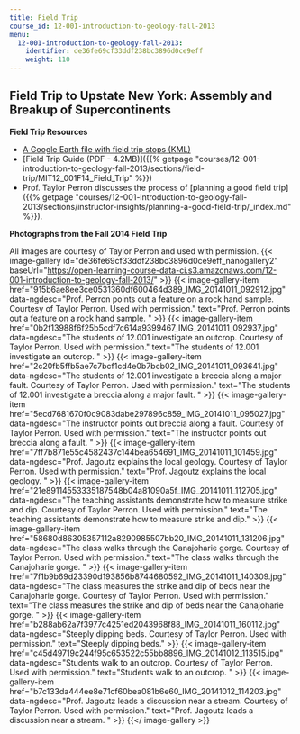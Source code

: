```yaml
---
title: Field Trip
course_id: 12-001-introduction-to-geology-fall-2013
menu:
  12-001-introduction-to-geology-fall-2013:
    identifier: de36fe69cf33ddf238bc3896d0ce9eff
    weight: 110
---
```

**Field Trip to Upstate New York: Assembly and Breakup of Supercontinents**
---------------------------------------------------------------------------

**Field Trip Resources**

*   [A Google Earth file with field trip stops (KML)](https://open-learning-course-data-ci.s3.amazonaws.com/12-001-introduction-to-geology-fall-2013/97f28b51c2d76bbffa1213260d56c281_12.001_Field_TripStops2014.kml)
*   [Field Trip Guide (PDF - 4.2MB)]({{% getpage "courses/12-001-introduction-to-geology-fall-2013/sections/field-trip/MIT12_001F14_Field_Trip" %}})
*   Prof. Taylor Perron discusses the process of [planning a good field trip]({{% getpage "courses/12-001-introduction-to-geology-fall-2013/sections/instructor-insights/planning-a-good-field-trip/_index.md" %}}).

**Photographs from the Fall 2014 Field Trip**

All images are courtesy of Taylor Perron and used with permission.
{{< image-gallery id="de36fe69cf33ddf238bc3896d0ce9eff_nanogallery2" baseUrl="https://open-learning-course-data-ci.s3.amazonaws.com/12-001-introduction-to-geology-fall-2013/" >}}
{{< image-gallery-item href="915b6ae8ee3ce0531360df600464d389_IMG_20141011_092912.jpg" data-ngdesc="Prof. Perron points out a feature on a rock hand sample. Courtesy of Taylor Perron. Used with permission." text="Prof. Perron points out a feature on a rock hand sample. " >}}
{{< image-gallery-item href="0b2f13988f6f25b5cdf7c614a9399467_IMG_20141011_092937.jpg" data-ngdesc="The students of 12.001 investigate an outcrop. Courtesy of Taylor Perron. Used with permission." text="The students of 12.001 investigate an outcrop. " >}}
{{< image-gallery-item href="2c20fb5ffb5ae7c7bcf1cd4e0b7bcb02_IMG_20141011_093641.jpg" data-ngdesc="The students of 12.001 investigate a breccia along a major fault. Courtesy of Taylor Perron. Used with permission." text="The students of 12.001 investigate a breccia along a major fault. " >}}
{{< image-gallery-item href="5ecd7681670f0c9083dabe297896c859_IMG_20141011_095027.jpg" data-ngdesc="The instructor points out breccia along a fault. Courtesy of Taylor Perron. Used with permission." text="The instructor points out breccia along a fault. " >}}
{{< image-gallery-item href="7ff7b871e55c4582437c144bea654691_IMG_20141011_101459.jpg" data-ngdesc="Prof. Jagoutz explains the local geology. Courtesy of Taylor Perron. Used with permission." text="Prof. Jagoutz explains the local geology. " >}}
{{< image-gallery-item href="21e89114553335187548b04a81090a5f_IMG_20141011_112705.jpg" data-ngdesc="The teaching assistants demonstrate how to measure strike and dip. Courtesy of Taylor Perron. Used with permission." text="The teaching assistants demonstrate how to measure strike and dip." >}}
{{< image-gallery-item href="58680d86305357112a8290985507bb20_IMG_20141011_131206.jpg" data-ngdesc="The class walks through the Canajoharie gorge. Courtesy of Taylor Perron. Used with permission." text="The class walks through the Canajoharie gorge. " >}}
{{< image-gallery-item href="7f1b9b69d23390d193856b8744680592_IMG_20141011_140309.jpg" data-ngdesc="The class measures the strike and dip of beds near the Canajoharie gorge. Courtesy of Taylor Perron. Used with permission." text="The class measures the strike and dip of beds near the Canajoharie gorge. " >}}
{{< image-gallery-item href="b288ab62a7f3977c4251ed2043968f88_IMG_20141011_160112.jpg" data-ngdesc="Steeply dipping beds. Courtesy of Taylor Perron. Used with permission." text="Steeply dipping beds." >}}
{{< image-gallery-item href="c45d49719c244f95c653522c55bb8896_IMG_20141012_113515.jpg" data-ngdesc="Students walk to an outcrop. Courtesy of Taylor Perron. Used with permission." text="Students walk to an outcrop. " >}}
{{< image-gallery-item href="b7c133da444ee8e71cf60bea081b6e60_IMG_20141012_114203.jpg" data-ngdesc="Prof. Jagoutz leads a discussion near a stream. Courtesy of Taylor Perron. Used with permission." text="Prof. Jagoutz leads a discussion near a stream. " >}}
{{</ image-gallery >}}